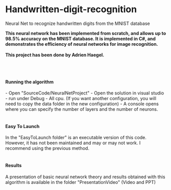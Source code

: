 # Handwritten-digit-recognition
Neural Net to recognize handwritten digits from the MNIST database 

<strong>This neural network has been implemented from scratch, and allows up to 98.5% accuracy on the MNIST database.
It is implemented in C#, and demonstrates the efficiency of neural networks for image recognition.</strong>
</br>
 <br>
 <strong> This project has been done by Adrien Haegel.</strong>

</br>
 <br>
<h4>Running the algorithm</h4>
- Open "SourceCode/NeuralNetProject"
- Open the solution in visual studio
- run under Debug - All cpu. (If you want another configuration, you will need to copy the data folder in the new configuration)
- A console opens where you can specify the number of layers and the number of neurons.

</br>
 <br>
<h4>Easy To Launch</h4>
In the "EasyToLaunch folder" is an executable version of this code. However, it has not been maintained and may or may not work. I recommend using the previous method.

</br>
 <br>
<h4>Results</h4>
A presentation of basic neural network theory and results obtained with this algorithm is available in the folder "PresentationVideo" (Video and PPT)

